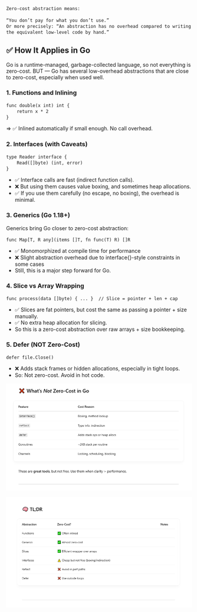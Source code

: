 ```
Zero-cost abstraction means:

“You don’t pay for what you don’t use.”
Or more precisely: “An abstraction has no overhead compared to writing the equivalent low-level code by hand.”
```

## ✅ How It Applies in Go

Go is a runtime-managed, garbage-collected language, so not everything is zero-cost. BUT — Go has several low-overhead abstractions that are close to zero-cost, especially when used well.

### 1. Functions and Inlining

```
func double(x int) int {
    return x * 2
}

```

=> ✅ Inlined automatically if small enough. No call overhead.

### 2. Interfaces (with Caveats)

```
type Reader interface {
    Read([]byte) (int, error)
}

```

- ✅ Interface calls are fast (indirect function calls).
- ❌ But using them causes value boxing, and sometimes heap allocations.
- ✅ If you use them carefully (no escape, no boxing), the overhead is minimal.

### 3. Generics (Go 1.18+)

Generics bring Go closer to zero-cost abstraction: <br>

```
func Map[T, R any](items []T, fn func(T) R) []R

```

- ✅ Monomorphized at compile time for performance
- ❌ Slight abstraction overhead due to interface{}-style constraints in some cases
- Still, this is a major step forward for Go.

### 4. Slice vs Array Wrapping

```
func process(data []byte) { ... }  // Slice = pointer + len + cap

```

- ✅ Slices are fat pointers, but cost the same as passing a pointer + size manually.
- ✅ No extra heap allocation for slicing.
- So this is a zero-cost abstraction over raw arrays + size bookkeeping.

### 5. Defer (NOT Zero-Cost)

```
defer file.Close()

```

- ❌ Adds stack frames or hidden allocations, especially in tight loops.
- So: Not zero-cost. Avoid in hot code.

![](./image/Screenshot_1.png)

![](./image/Screenshot_2.png)
